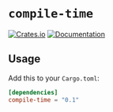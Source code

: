 # `compile-time`

[![Crates.io](https://img.shields.io/crates/v/compile-time.svg)](https://crates.io/crates/compile-time)
[![Documentation](https://docs.rs/compile-time/badge.svg)](https://docs.rs/compile-time)

## Usage

Add this to your `Cargo.toml`:

```toml
[dependencies]
compile-time = "0.1"
```
